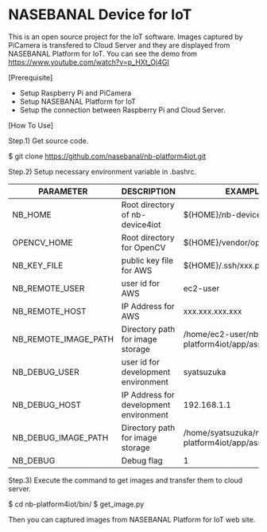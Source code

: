 # NASEBANAL Device for IoT

This is an open source project for the IoT software.
Images captured by PiCamera is transfered to Cloud Server and they are displayed from NASEBANAL Platform for IoT.
You can see the demo from https://www.youtube.com/watch?v=p_HXt_Oj4GI


[Prerequisite]

* Setup Raspberry Pi and PiCamera
* Setup NASEBANAL Platform for IoT
* Setup the connection between Raspberry Pi and Cloud Server.


[How To Use]

Step.1) Get source code.

 $ git clone https://github.com/nasebanal/nb-platform4iot.git

Step.2) Setup necessary environment variable in .bashrc.

PARAMETER|DESCRIPTION|EXAMPLE
---------|-----------|-------
NB_HOME|Root directory of nb-device4iot|${HOME}/nb-device4iot
OPENCV_HOME|Root directory for OpenCV|${HOME}/vendor/opencv
NB_KEY_FILE|public key file for AWS|${HOME}/.ssh/xxx.pem
NB_REMOTE_USER|user id for AWS|ec2-user
NB_REMOTE_HOST|IP Address for AWS|xxx.xxx.xxx.xxx
NB_REMOTE_IMAGE_PATH|Directory path for image storage|/home/ec2-user/nb-platform4iot/app/assets/images/
NB_DEBUG_USER|user id for development environment|syatsuzuka
NB_DEBUG_HOST|IP Address for development environment|192.168.1.1
NB_DEBUG_IMAGE_PATH|Directory path for image storage|/home/syatsuzuka/nb-platform4iot/app/assets/images/
NB_DEBUG|Debug flag|1

Step.3) Execute the command to get images and transfer them to cloud server.

 $ cd nb-platform4iot/bin/
 $ get_image.py

Then you can captured images from NASEBANAL Platform for IoT web site.
